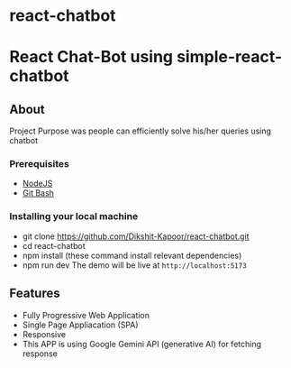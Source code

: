 # react-chatbot

# React Chat-Bot using simple-react-chatbot

##  About <a name = "about"></a>

Project Purpose was people can efficiently solve his/her queries using chatbot

### Prerequisites

- [NodeJS](https://nodejs.org/en/)
- [Git Bash](https://git-scm.com/downloads)

### Installing your local machine

 - git clone https://github.com/Dikshit-Kapoor/react-chatbot.git
 - cd react-chatbot
 - npm install (these command install relevant dependencies)
 - npm run dev 
  The demo will be live at `http://localhost:5173`

 ## Features
 
 - Fully Progressive Web Application
 - Single Page Appliacation (SPA)
 - Responsive
 - This APP is using Google Gemini API (generative AI) for fetching response
